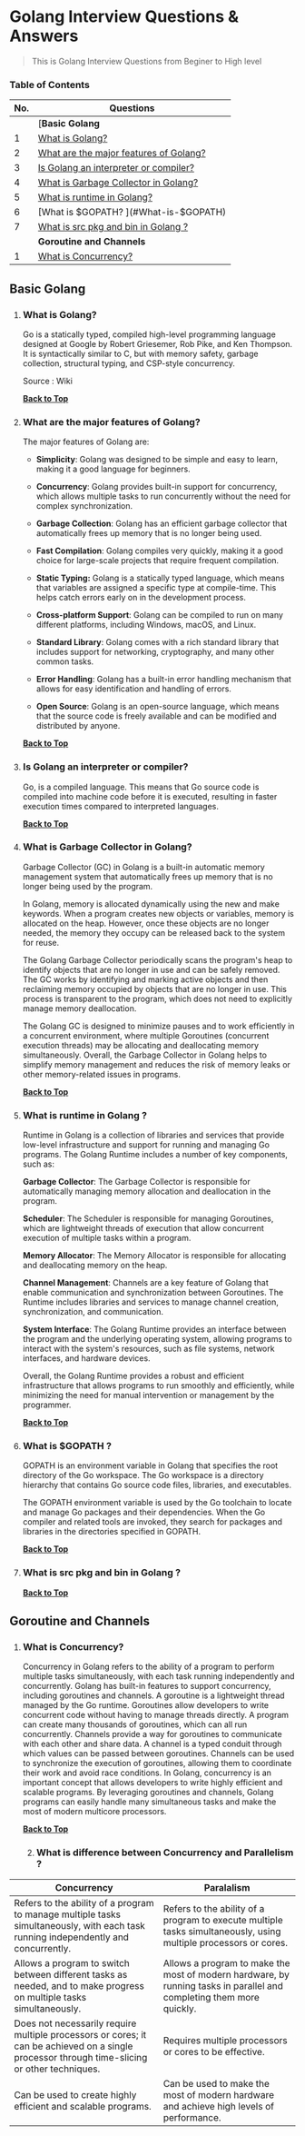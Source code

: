 # Golang Interview Questions & Answers

> This is Golang Interview Questions from Beginer to High level 


### Table of Contents

| No. | Questions                                                                                                                                                                                                                        |
| --- | -------------------------------------------------------------------------------------------------------------------------------------------------------------------------------------------------------------------------------- |
|     | [**Basic  Golang**                                                                                                                                                                                                                |
| 1   | [What is Golang?](#what-is-Golang)                                                                                                                                                                                                 |
| 2   | [What are the major features of Golang?](#what-are-the-major-features-of-Golang)                                                                                                                                                   |
| 3   | [Is Golang an interpreter or compiler?](#Is-Golang-an-interpreter-or-compiler)                                                                                                                                                                                                    |
| 4   | [What is Garbage Collector in Golang?](#What-is-Garbage-Collector-in-Golang)                                                                                                                
| 5   | [What is runtime in Golang?](#What-is-runtime-in-Golang)      
| 6   | [What is $GOPATH? ](#What-is-$GOPATH)        
| 7   | [What is src pkg and bin in Golang ?](#What-is-src-pkg-and-bin-in-Golang-?)   |
|     | **Goroutine and Channels**|
| 1   | [What is Concurrency?](#What-is-Concurrency)

 

## Basic Golang

1.  ### What is Golang?

    Go is a statically typed, compiled high-level programming language designed at Google by Robert Griesemer, Rob Pike, and Ken Thompson. It is syntactically similar to C, but with memory safety, garbage collection, structural typing, and CSP-style concurrency.  <div>Source : <a src="https://en.wikipedia.org/wiki/Go_(programming_language)">Wiki</a></div>

    **[Back to Top](#Table-of-Contents)**

2.  ### What are the major features of Golang?

    The major features of Golang are:
    - **Simplicity**: Golang was designed to be simple and easy to learn, making it a good language for beginners.

    - **Concurrency**: Golang provides built-in support for concurrency, which allows multiple tasks to run concurrently without the need for complex synchronization.

    - **Garbage Collection**: Golang has an efficient garbage collector that automatically frees up memory that is no longer being used.

    - **Fast Compilation**: Golang compiles very quickly, making it a good choice for large-scale projects that require frequent compilation.

    - **Static Typing:** Golang is a statically typed language, which means that variables are assigned a specific type at compile-time. This helps catch errors early on in the development process.

    - **Cross-platform Support**: Golang can be compiled to run on many different platforms, including Windows, macOS, and Linux.

    - **Standard Library**: Golang comes with a rich standard library that includes support for networking, cryptography, and many other common tasks.

    - **Error Handling**: Golang has a built-in error handling mechanism that allows for easy identification and handling of errors.

    - **Open Source**: Golang is an open-source language, which means that the source code is freely available and can be modified and distributed by anyone.

    
    **[Back to Top](#Table-of-Contents)**

3.  ### Is Golang an interpreter or compiler?
    Go, is a compiled language. This means that Go source code is compiled into machine code before it is executed, resulting in faster execution times compared to interpreted languages.
    
    **[Back to Top](#Table-of-Contents)**

4.  ### What is Garbage Collector in Golang?

    Garbage Collector (GC) in Golang is a built-in automatic memory management system that automatically frees up memory that is no longer being used by the program.

    In Golang, memory is allocated dynamically using the new and make keywords. When a program creates new objects or variables, memory is allocated on the heap. However, once these objects are no longer needed, the memory they occupy can be released back to the system for reuse.

    The Golang Garbage Collector periodically scans the program's heap to identify objects that are no longer in use and can be safely removed. The GC works by identifying and marking active objects and then reclaiming memory occupied by objects that are no longer in use. This process is transparent to the program, which does not need to explicitly manage memory deallocation.
     
    The Golang GC is designed to minimize pauses and to work efficiently in a concurrent environment, where multiple Goroutines (concurrent execution threads) may be allocating and deallocating memory simultaneously. Overall, the Garbage Collector in Golang helps to simplify memory management and reduces the risk of memory leaks or other memory-related issues in programs.   

    **[Back to Top](#Table-of-Contents)**

5. ### What is runtime in Golang ? 

    Runtime in Golang is a collection of libraries and services that provide low-level infrastructure and support for running and managing Go programs.
    The Golang Runtime includes a number of key components, such as:

    **Garbage Collector**: The Garbage Collector is responsible for automatically managing memory allocation and deallocation in the program.

    **Scheduler**: The Scheduler is responsible for managing Goroutines, which are lightweight threads of execution that allow concurrent execution of multiple tasks within a program.

    **Memory Allocator**: The Memory Allocator is responsible for allocating and deallocating memory on the heap.

    **Channel Management**: Channels are a key feature of Golang that enable communication and synchronization between Goroutines. The Runtime includes libraries and services to manage channel creation, synchronization, and communication.

    **System Interface**: The Golang Runtime provides an interface between the program and the underlying operating system, allowing programs to interact with the system's resources, such as file systems, network interfaces, and hardware devices.

    Overall, the Golang Runtime provides a robust and efficient infrastructure that allows programs to run smoothly and efficiently, while minimizing the need for manual intervention or management by the programmer.

    **[Back to Top](#Table-of-Contents)**

6. ### What is $GOPATH ? 
    
    GOPATH is an environment variable in Golang that specifies the root directory of the Go workspace. The Go workspace is a directory hierarchy that contains Go source code files, libraries, and executables.

    The GOPATH environment variable is used by the Go toolchain to locate and manage Go packages and their dependencies. When the Go compiler and related tools are invoked, they search for packages and libraries in the directories specified in GOPATH.

    **[Back to Top](#Table-of-Contents)**

7. ### What is src pkg and bin in Golang ? 
    
    **[Back to Top](#Table-of-Contents)**
          



## Goroutine and Channels

1. ### What is Concurrency? 
    Concurrency in Golang refers to the ability of a program to perform multiple tasks simultaneously, with each task running independently and concurrently. Golang has built-in features to support concurrency, including goroutines and channels.
    A goroutine is a lightweight thread managed by the Go runtime. Goroutines allow developers to write concurrent code without having to manage threads directly. A program can create many thousands of goroutines, which can all run concurrently.
    Channels provide a way for goroutines to communicate with each other and share data. A channel is a typed conduit through which values can be passed between goroutines. Channels can be used to synchronize the execution of goroutines, allowing them to coordinate their work and avoid race conditions.
    In Golang, concurrency is an important concept that allows developers to write highly efficient and scalable programs. By leveraging goroutines and channels, Golang programs can easily handle many simultaneous tasks and make the most of modern multicore processors.

   **[Back to Top](#Table-of-Contents)**

   2. ### What is difference between Concurrency and Parallelism ?


| Concurrency  |  Paralalism |
| ------------- | ------------- |
| Refers to the ability of a program to manage multiple tasks simultaneously, with each task running independently and concurrently.  | Refers to the ability of a program to execute multiple tasks simultaneously, using multiple processors or cores.  |
| Allows a program to switch between different tasks as needed, and to make progress on multiple tasks simultaneously.  | Allows a program to make the most of modern hardware, by running tasks in parallel and completing them more quickly. |
|Does not necessarily require multiple processors or cores; it can be achieved on a single processor through time-slicing or other techniques. |Requires multiple processors or cores to be effective.|
|Can be used to create highly efficient and scalable programs.|Can be used to make the most of modern hardware and achieve high levels of performance.|
  
  
   


